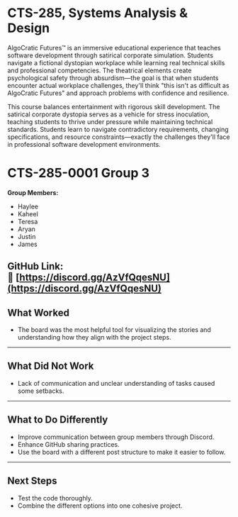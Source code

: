 # CTS-285, Systems Analysis &amp; Design
AlgoCratic Futures™ is an immersive educational experience that teaches software development through satirical corporate simulation. Students navigate a fictional dystopian workplace while learning real technical skills and professional competencies. The theatrical elements create psychological safety through absurdism—the goal is that when students encounter actual workplace challenges, they'll think "this isn't as difficult as AlgoCratic Futures" and approach problems with confidence and resilience.

This course balances entertainment with rigorous skill development. The satirical corporate dystopia serves as a vehicle for stress inoculation, teaching students to thrive under pressure while maintaining technical standards. Students learn to navigate contradictory requirements, changing specifications, and resource constraints—exactly the challenges they'll face in professional software development environments.

# CTS-285-0001 Group 3
**Group Members:**  
- Haylee  
- Kaheel  
- Teresa  
- Aryan  
- Justin  
- James  

**GitHub Link:**  
🔗 [https://discord.gg/AzVfQqesNU](https://discord.gg/AzVfQqesNU)
---
## What Worked  
- The board was the most helpful tool for visualizing the stories and understanding how they align with the project steps.
---
## What Did Not Work  
- Lack of communication and unclear understanding of tasks caused some setbacks.
---
## What to Do Differently  
- Improve communication between group members through Discord.  
- Enhance GitHub sharing practices.  
- Use the board with a different post structure to make it easier to follow.
---
## Next Steps  
- Test the code thoroughly.  
- Combine the different options into one cohesive project.
